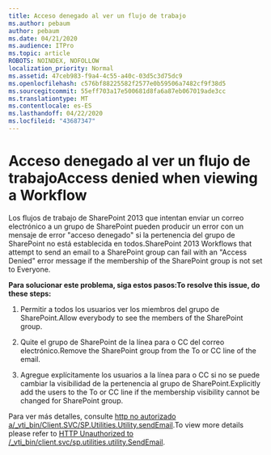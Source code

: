 ```yaml
---
title: Acceso denegado al ver un flujo de trabajo
ms.author: pebaum
author: pebaum
ms.date: 04/21/2020
ms.audience: ITPro
ms.topic: article
ROBOTS: NOINDEX, NOFOLLOW
localization_priority: Normal
ms.assetid: 47ceb983-f9a4-4c55-a40c-03d5c3d75dc9
ms.openlocfilehash: c576bf88225582f2577e0b59506a7482cf9f38d5
ms.sourcegitcommit: 55eff703a17e500681d8fa6a87eb067019ade3cc
ms.translationtype: MT
ms.contentlocale: es-ES
ms.lasthandoff: 04/22/2020
ms.locfileid: "43687347"
---
```

# <a name="access-denied-when-viewing-a-workflow"></a><span data-ttu-id="c6f14-102">Acceso denegado al ver un flujo de trabajo</span><span class="sxs-lookup"><span data-stu-id="c6f14-102">Access denied when viewing a Workflow</span></span>

<span data-ttu-id="c6f14-103">Los flujos de trabajo de SharePoint 2013 que intentan enviar un correo electrónico a un grupo de SharePoint pueden producir un error con un mensaje de error "acceso denegado" si la pertenencia del grupo de SharePoint no está establecida en todos.</span><span class="sxs-lookup"><span data-stu-id="c6f14-103">SharePoint 2013 Workflows that attempt to send an email to a SharePoint group can fail with an "Access Denied" error message if the membership of the SharePoint group is not set to Everyone.</span></span>
  
 <span data-ttu-id="c6f14-104">**Para solucionar este problema, siga estos pasos:**</span><span class="sxs-lookup"><span data-stu-id="c6f14-104">**To resolve this issue, do these steps:**</span></span>
  
 1. <span data-ttu-id="c6f14-105">Permitir a todos los usuarios ver los miembros del grupo de SharePoint.</span><span class="sxs-lookup"><span data-stu-id="c6f14-105">Allow everybody to see the members of the SharePoint group.</span></span>
  
 2. <span data-ttu-id="c6f14-106">Quite el grupo de SharePoint de la línea para o CC del correo electrónico.</span><span class="sxs-lookup"><span data-stu-id="c6f14-106">Remove the SharePoint group from the To or CC line of the email.</span></span>
  
 3. <span data-ttu-id="c6f14-107">Agregue explícitamente los usuarios a la línea para o CC si no se puede cambiar la visibilidad de la pertenencia al grupo de SharePoint.</span><span class="sxs-lookup"><span data-stu-id="c6f14-107">Explicitly add the users to the To or CC line if the membership visibility cannot be changed for SharePoint group.</span></span>
  
<span data-ttu-id="c6f14-108">Para ver más detalles, consulte [http no autorizado a/_vti_bin/Client.SVC/SP.Utilities.Utility.sendEmail](https://go.microsoft.com/fwlink/?linkid=2044694&amp;clcid=0x409).</span><span class="sxs-lookup"><span data-stu-id="c6f14-108">To view more details please refer to [HTTP Unauthorized to /_vti_bin/client.svc/sp.utilities.utility.SendEmail](https://go.microsoft.com/fwlink/?linkid=2044694&amp;clcid=0x409).</span></span>
  